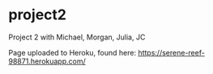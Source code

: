 # project2
Project 2 with Michael, Morgan, Julia, JC

Page uploaded to Heroku, found here: https://serene-reef-98871.herokuapp.com/
